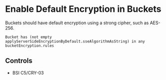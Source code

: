 # Enable Default Encryption in Buckets

Buckets should have default encryption using a strong cipher, such as AES-256.

```ccl
Bucket has (not empty applyServerSideEncryptionByDefault.sseAlgorithmAsString) in any bucketEncryption.rules
```

## Controls

* BSI C5/CRY-03
